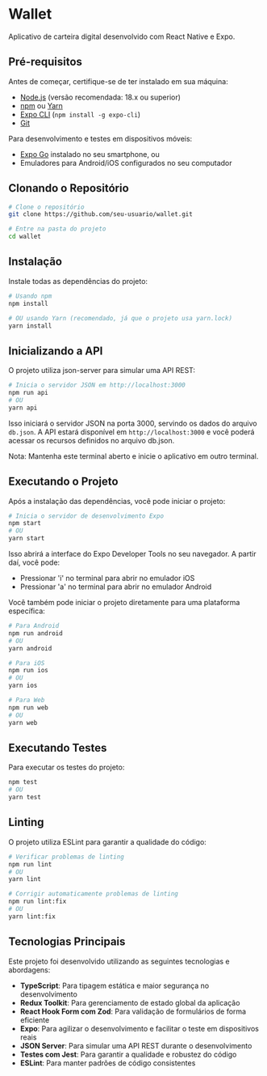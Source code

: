 # Wallet
Aplicativo de carteira digital desenvolvido com React Native e Expo.

## Pré-requisitos
Antes de começar, certifique-se de ter instalado em sua máquina:
- [Node.js](https://nodejs.org/) (versão recomendada: 18.x ou superior)
- [npm](https://www.npmjs.com/) ou [Yarn](https://yarnpkg.com/)
- [Expo CLI](https://docs.expo.dev/workflow/expo-cli/) (`npm install -g expo-cli`)
- [Git](https://git-scm.com/)

Para desenvolvimento e testes em dispositivos móveis:
- [Expo Go](https://expo.dev/client) instalado no seu smartphone, ou
- Emuladores para Android/iOS configurados no seu computador

## Clonando o Repositório
```bash
# Clone o repositório
git clone https://github.com/seu-usuario/wallet.git

# Entre na pasta do projeto
cd wallet
```

## Instalação
Instale todas as dependências do projeto:
```bash
# Usando npm
npm install

# OU usando Yarn (recomendado, já que o projeto usa yarn.lock)
yarn install
```

## Inicializando a API
O projeto utiliza json-server para simular uma API REST:

```bash
# Inicia o servidor JSON em http://localhost:3000
npm run api
# OU
yarn api
```

Isso iniciará o servidor JSON na porta 3000, servindo os dados do arquivo `db.json`. A API estará disponível em `http://localhost:3000` e você poderá acessar os recursos definidos no arquivo db.json.

Nota: Mantenha este terminal aberto e inicie o aplicativo em outro terminal.

## Executando o Projeto
Após a instalação das dependências, você pode iniciar o projeto:
```bash
# Inicia o servidor de desenvolvimento Expo
npm start
# OU
yarn start
```

Isso abrirá a interface do Expo Developer Tools no seu navegador. A partir daí, você pode:
- Pressionar 'i' no terminal para abrir no emulador iOS
- Pressionar 'a' no terminal para abrir no emulador Android

Você também pode iniciar o projeto diretamente para uma plataforma específica:
```bash
# Para Android
npm run android
# OU
yarn android

# Para iOS
npm run ios
# OU
yarn ios

# Para Web
npm run web
# OU
yarn web
```

## Executando Testes
Para executar os testes do projeto:
```bash
npm test
# OU
yarn test
```

## Linting
O projeto utiliza ESLint para garantir a qualidade do código:
```bash
# Verificar problemas de linting
npm run lint
# OU
yarn lint

# Corrigir automaticamente problemas de linting
npm run lint:fix
# OU
yarn lint:fix
```

## Tecnologias Principais
Este projeto foi desenvolvido utilizando as seguintes tecnologias e abordagens:
- **TypeScript**: Para tipagem estática e maior segurança no desenvolvimento
- **Redux Toolkit**: Para gerenciamento de estado global da aplicação
- **React Hook Form com Zod**: Para validação de formulários de forma eficiente
- **Expo**: Para agilizar o desenvolvimento e facilitar o teste em dispositivos reais
- **JSON Server**: Para simular uma API REST durante o desenvolvimento
- **Testes com Jest**: Para garantir a qualidade e robustez do código
- **ESLint**: Para manter padrões de código consistentes
